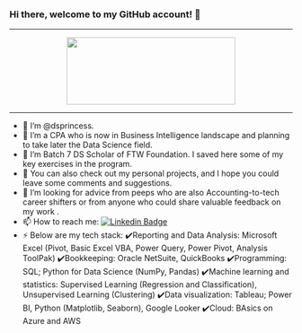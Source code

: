 ### Hi there, welcome to my GitHub account! 👋
---

<div align="center">
  <img src="https://media.giphy.com/media/3osxYc2axjCJNsCXyE/giphy.gif" width="300" height="120"/>
</div>

---
- 🫅 I’m @dsprincess.
- 👀 I’m a CPA who is now in Business Intelligence landscape and planning to take later the Data Science field.
- 🌱 I’m Batch 7 DS Scholar of FTW Foundation. I saved here some of my key exercises in the program.
- 🔭 You can also check out my personal projects, and I hope you could leave some comments and suggestions.
- 🤔 I’m looking for advice from peeps who are also Accounting-to-tech career shifters or from anyone who could share valuable feedback on my work .
- 📫 How to reach me: [![Linkedin Badge](https://img.shields.io/badge/LinkedIn-0077B5?style=for-the-badge&logo=linkedin&logoColor=white)](https://www.linkedin.com/in/princess-shaira-abo-abo)
- ⚡ Below are my tech stack:
    ✔️Reporting and Data Analysis: Microsoft Excel (Pivot, Basic Excel VBA, Power Query, Power Pivot, Analysis ToolPak)
    ✔️Bookkeeping: Oracle NetSuite, QuickBooks
    ✔️Programming: SQL; Python for Data Science (NumPy, Pandas)
    ✔️Machine learning and statistics: Supervised Learning (Regression and Classification), Unsupervised Learning (Clustering)
    ✔️Data visualization: Tableau; Power BI, Python (Matplotlib, Seaborn), Google Looker
    ✔️Cloud: BAsics on Azure and AWS



<!--
**dsprincess/dsprincess** is a ✨ _special_ ✨ repository because its `README.md` (this file) appears on your GitHub profile.

Here are some ideas to get you started:

- 🔭 I’m currently working on ...
- 🌱 I’m currently learning ...
- 👯 I’m looking to collaborate on ...
- 🤔 I’m looking for help with ...
- 💬 Ask me about ...
- 📫 How to reach me: ...
- 😄 Pronouns: ...
- ⚡ Fun fact: ...
-->

